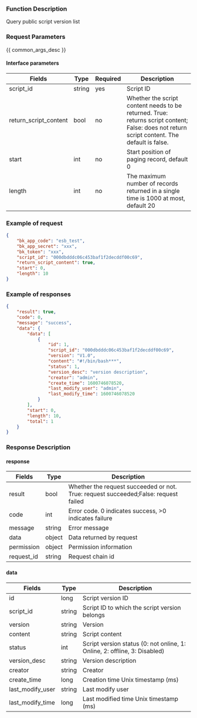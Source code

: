 ### Function Description

Query public script version list

### Request Parameters

{{ common_args_desc }}

#### Interface parameters

| Fields |  Type  | Required | Description |
|----------------------|------------|--------|------------|
| script_id              |   string    |  yes  |Script ID|
| return_script_content  |  bool      |  no   | Whether the script content needs to be returned. True: returns script content; False: does not return script content. The default is false. |
| start                  |   int       |  no   | Start position of paging record, default 0|
| length                 |   int       |  no   | The maximum number of records returned in a single time is 1000 at most, default 20|

### Example of request

```json
{
    "bk_app_code": "esb_test",
    "bk_app_secret": "xxx",
    "bk_token": "xxx",
    "script_id": "000dbdddc06c453baf1f2decddf00c69",
    "return_script_content": true,
    "start": 0,
    "length": 10
}
```

### Example of responses

```json
{
    "result": true,
    "code": 0,
    "message": "success",
    "data": {
        "data": [
            {
                "id": 1,
                "script_id": "000dbdddc06c453baf1f2decddf00c69",
                "version": "V1.0",
                "content": "#!/bin/bash***",
                "status": 1,
                "version_desc": "version description",
                "creator": "admin",
                "create_time": 1600746078520,
                "last_modify_user": "admin",
                "last_modify_time": 1600746078520
            }
        ],
        "start": 0,
        "length": 10,
        "total": 1
    }
}
```

### Response Description

#### response
| Fields | Type  | Description |
|-----------|-----------|-----------|
| result       |  bool   | Whether the request succeeded or not. True: request succeeded;False: request failed|
| code         |  int    | Error code. 0 indicates success, >0 indicates failure|
| message      |  string |Error message|
| data         |  object |Data returned by request|
| permission   |  object |Permission information|
| request_id   |  string |Request chain id|

#### data

| Fields | Type  | Description |
|-----------|-----------|-----------|
| id                |  long      | Script version ID|
| script_id         |  string    | Script ID to which the script version belongs|
| version           |  string    | Version|
| content           |  string    | Script content|
| status            |  int       | Script version status (0: not online, 1: Online, 2: offline, 3: Disabled)|
| version_desc      |  string    | Version description|
| creator           |  string    | Creator|
| create_time       |  long      | Creation time Unix timestamp (ms)|
| last_modify_user  | string    | Last modify user|
| last_modify_time  | long      | Last modified time Unix timestamp (ms)|
